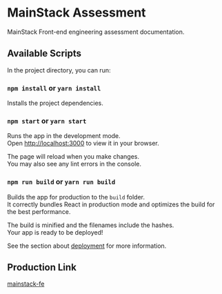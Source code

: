 # MainStack Assessment

MainStack Front-end engineering assessment documentation.

## Available Scripts

In the project directory, you can run:

### `npm install` or `yarn install`

Installs the project dependencies.

### `npm start` or `yarn start`

Runs the app in the development mode.\
Open [http://localhost:3000](http://localhost:3000) to view it in your browser.

The page will reload when you make changes.\
You may also see any lint errors in the console.

### `npm run build` or `yarn run build`

Builds the app for production to the `build` folder.\
It correctly bundles React in production mode and optimizes the build for the best performance.

The build is minified and the filenames include the hashes.\
Your app is ready to be deployed!

See the section about [deployment](https://facebook.github.io/create-react-app/docs/deployment) for more information.



## Production Link

[mainstack-fe](https://ogundare-samuel-lendsqr-fe-test.vercel.app/)
